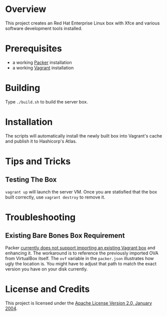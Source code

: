# Overview
This project creates an Red Hat Enterprise Linux box with Xfce and various software development
tools installed.

# Prerequisites
* a working [Packer](https://www.packer.io/) installation
* a working [Vagrant](https://www.vagrantup.com/) installation

# Building
Type `./build.sh` to build the server box.

# Installation
The scripts will automatically install the newly built box into Vagrant's cache
and publish it to Hashicorp's Atlas.

# Tips and Tricks

## Testing The Box
`vagrant up` will launch the server VM.
Once you are statisfied that the box built correctly, use `vagrant destroy` to remove it.

# Troubleshooting

## Existing Bare Bones Box Requirement
Packer [currently does not support importing an existing Vagrant box](https://github.com/mitchellh/packer/issues/869) and enhancing it.
The workaround is to reference the previously imported OVA from VirtualBox itself.  The `ovf` variable in the `packer.json` illustrates
how ugly the location is.  You might have to adjust that path to match the exact version you have on your disk currently.

# License and Credits
This project is licensed under the [Apache License Version 2.0, January 2004](http://www.apache.org/licenses/).
